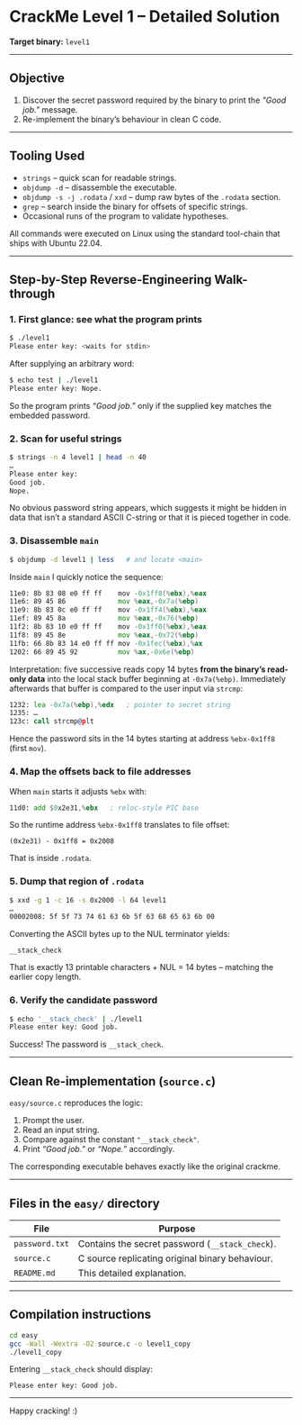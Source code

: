 # CrackMe Level 1 – Detailed Solution

**Target binary:** `level1`

---

## Objective
1. Discover the secret password required by the binary to print the _"Good job."_ message.
2. Re-implement the binary’s behaviour in clean C code.

---

## Tooling Used
* `strings` – quick scan for readable strings.
* `objdump -d` – disassemble the executable.
* `objdump -s -j .rodata` / `xxd` – dump raw bytes of the `.rodata` section.
* `grep` – search inside the binary for offsets of specific strings.
* Occasional runs of the program to validate hypotheses.

All commands were executed on Linux using the standard tool-chain that ships with Ubuntu 22.04.

---

## Step-by-Step Reverse-Engineering Walk-through

### 1. First glance: see what the program prints
```bash
$ ./level1
Please enter key: <waits for stdin>
```
After supplying an arbitrary word:
```bash
$ echo test | ./level1
Please enter key: Nope.
```
So the program prints _“Good job.”_ only if the supplied key matches the embedded password.

### 2. Scan for useful strings
```bash
$ strings -n 4 level1 | head -n 40
…
Please enter key:
Good job.
Nope.
```
No obvious password string appears, which suggests it might be hidden in data that isn’t a standard ASCII C-string or that it is pieced together in code.

### 3. Disassemble `main`
```bash
$ objdump -d level1 | less   # and locate <main>
```
Inside `main` I quickly notice the sequence:
```asm
11e0: 8b 83 08 e0 ff ff    mov -0x1ff8(%ebx),%eax
11e6: 89 45 86             mov %eax,-0x7a(%ebp)
11e9: 8b 83 0c e0 ff ff    mov -0x1ff4(%ebx),%eax
11ef: 89 45 8a             mov %eax,-0x76(%ebp)
11f2: 8b 83 10 e0 ff ff    mov -0x1ff0(%ebx),%eax
11f8: 89 45 8e             mov %eax,-0x72(%ebp)
11fb: 66 8b 83 14 e0 ff ff mov -0x1fec(%ebx),%ax
1202: 66 89 45 92          mov %ax,-0x6e(%ebp)
```
Interpretation: five successive reads copy 14 bytes **from the binary’s read-only data** into the local stack buffer beginning at `-0x7a(%ebp)`. Immediately afterwards that buffer is compared to the user input via `strcmp`:
```asm
1232: lea -0x7a(%ebp),%edx   ; pointer to secret string
1235: …
123c: call strcmp@plt
```
Hence the password sits in the 14 bytes starting at address `%ebx-0x1ff8` (first `mov`).

### 4. Map the offsets back to file addresses
When `main` starts it adjusts `%ebx` with:
```asm
11d0: add $0x2e31,%ebx   ; reloc-style PIC base
```
So the runtime address `%ebx-0x1ff8` translates to file offset:
```
(0x2e31) - 0x1ff8 = 0x2008
```
That is inside `.rodata`.

### 5. Dump that region of `.rodata`
```bash
$ xxd -g 1 -c 16 -s 0x2000 -l 64 level1
…
00002008: 5f 5f 73 74 61 63 6b 5f 63 68 65 63 6b 00
```
Converting the ASCII bytes up to the NUL terminator yields:
```
__stack_check
```
That is exactly 13 printable characters + NUL = 14 bytes – matching the earlier copy length.

### 6. Verify the candidate password
```bash
$ echo '__stack_check' | ./level1
Please enter key: Good job.
```
Success! The password is `__stack_check`.

---

## Clean Re-implementation (`source.c`)
`easy/source.c` reproduces the logic:
1. Prompt the user.
2. Read an input string.
3. Compare against the constant `"__stack_check"`.
4. Print _“Good job.”_ or _“Nope.”_ accordingly.

The corresponding executable behaves exactly like the original crackme.

---

## Files in the `easy/` directory
| File | Purpose |
|------|---------|
| `password.txt` | Contains the secret password (`__stack_check`). |
| `source.c` | C source replicating original binary behaviour. |
| `README.md` | This detailed explanation. |

---

## Compilation instructions
```bash
cd easy
gcc -Wall -Wextra -O2 source.c -o level1_copy
./level1_copy
```

Entering `__stack_check` should display:
```
Please enter key: Good job.
```

---

Happy cracking! :) 